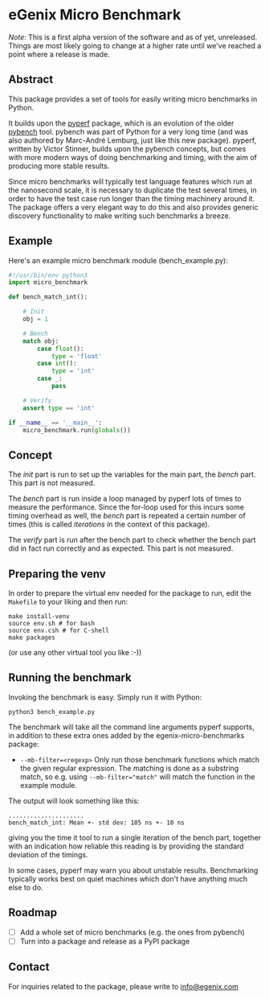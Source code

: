 
# eGenix Micro Benchmark

*Note*: This is a first alpha version of the software and as of yet, unreleased. Things are most likely going to change at a higher rate until we've reached a point where a release is made.

## Abstract

This package provides a set of tools for easily writing micro benchmarks in Python.

It builds upon the [pyperf](https://pypi.org/project/pyperf/) package, which is an evolution of the older [pybench](https://github.com/python/cpython/tree/v3.6.15/Tools/pybench) tool. pybench was part of Python for a very long time (and was also authored by Marc-André Lemburg, just like this new package). pyperf, written by Victor Stinner, builds upon the pybench concepts, but comes with more modern ways of doing benchmarking and timing, with the aim of producing more stable results.

Since micro benchmarks will typically test language features which run at the nanosecond scale, it is necessary to duplicate the test several times, in order to have the test case run longer than the timing machinery around it. The package offers a very elegant way to do this and also provides generic discovery functionality to make writing such benchmarks a breeze.

## Example

Here's an example micro benchmark module (bench_example.py):

```python
#!/usr/bin/env python3
import micro_benchmark

def bench_match_int():

    # Init
    obj = 1

    # Bench
    match obj:
        case float():
            type = 'float'
        case int():
            type = 'int'
        case _:
            pass

    # Verify
    assert type == 'int'

if __name__ == '__main__':
    micro_benchmark.run(globals())
```

## Concept

The *init* part is run to set up the variables for the main part, the *bench* part. This part is not measured.

The *bench* part is run inside a loop managed by pyperf lots of times to measure the performance. Since the for-loop used for this incurs some timing overhead as well, the *bench* part is repeated a certain number of times (this is called *iterations* in the context of this package).

The *verify* part is run after the bench part to check whether the bench part did in fact run correctly and as expected. This part is not measured.

## Preparing the venv

In order to prepare the virtual env needed for the package to run, edit the `Makefile` to your liking and then run:

```
make install-venv
source env.sh # for bash
source env.csh # for C-shell
make packages
```

(or use any other virtual tool you like :-))

## Running the benchmark

Invoking the benchmark is easy. Simply run it with Python:

```
python3 bench_example.py
```

The benchmark will take all the command line arguments pyperf supports, in addition to these extra ones added by the egenix-micro-benchmarks package:

- `--mb-filter=<regexp>`
  Only run those benchmark functions which match the given regular expression. The matching is done as a substring match, so e.g. using `--mb-filter="match"` will match the function in the example module.

The output will look something like this:

```
.....................
bench_match_int: Mean +- std dev: 105 ns +- 10 ns
```

giving you the time it tool to run a single iteration of the bench part, together with an indication how reliable this reading is by providing the standard deviation of the timings.

In some cases, pyperf may warn you about unstable results. Benchmarking typically works best on quiet machines which don't have anything much else to do.

## Roadmap

- [ ] Add a whole set of micro benchmarks (e.g. the ones from pybench)
- [ ] Turn into a package and release as a PyPI package

## Contact

For inquiries related to the package, please write to info@egenix.com
